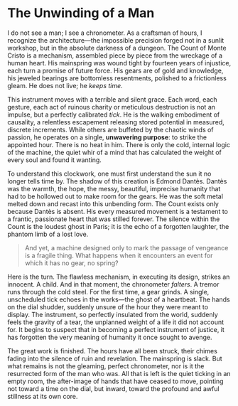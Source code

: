 # The Unwinding of a Man

I do not see a man; I see a chronometer. As a craftsman of hours, I recognize the architecture—the impossible precision forged not in a sunlit workshop, but in the absolute darkness of a dungeon. The Count of Monte Cristo is a mechanism, assembled piece by piece from the wreckage of a human heart. His mainspring was wound tight by fourteen years of injustice, each turn a promise of future force. His gears are of gold and knowledge, his jeweled bearings are bottomless resentments, polished to a frictionless gleam. He does not live; he *keeps time*.

This instrument moves with a terrible and silent grace. Each word, each gesture, each act of ruinous charity or meticulous destruction is not an impulse, but a perfectly calibrated *tick*. He is the walking embodiment of causality, a relentless escapement releasing stored potential in measured, discrete increments. While others are buffeted by the chaotic winds of passion, he operates on a single, **unwavering purpose**: to strike the appointed hour. There is no heat in him. There is only the cold, internal logic of the machine, the quiet whir of a mind that has calculated the weight of every soul and found it wanting.

To understand this clockwork, one must first understand the sun it no longer tells time by. The shadow of this creation is Edmond Dantès. Dantès was the warmth, the hope, the messy, beautiful, imprecise humanity that had to be hollowed out to make room for the gears. He was the soft metal melted down and recast into this unbending form. The Count exists only because Dantès is absent. His every measured movement is a testament to a frantic, passionate heart that was stilled forever. The silence within the Count is the loudest ghost in Paris; it is the echo of a forgotten laughter, the phantom limb of a lost love.

> And yet, a machine designed only to mark the passage of vengeance is a fragile thing. What happens when it encounters an event for which it has no gear, no spring?

Here is the turn. The flawless mechanism, in executing its design, strikes an innocent. A child. And in that moment, the chronometer *falters*. A tremor runs through the cold steel. For the first time, a gear grinds. A single, unscheduled tick echoes in the works—the ghost of a heartbeat. The hands on the dial shudder, suddenly unsure of the hour they were meant to display. The instrument, so perfectly insulated from the world, suddenly feels the gravity of a tear, the unplanned weight of a life it did not account for. It begins to suspect that in becoming a perfect instrument of justice, it has forgotten the very meaning of humanity it once sought to avenge.

The great work is finished. The hours have all been struck, their chimes fading into the silence of ruin and revelation. The mainspring is slack. But what remains is not the gleaming, perfect chronometer, nor is it the resurrected form of the man who was. All that is left is the quiet ticking in an empty room, the after-image of hands that have ceased to move, pointing not toward a time on the dial, but inward, toward the profound and awful stillness at its own core.